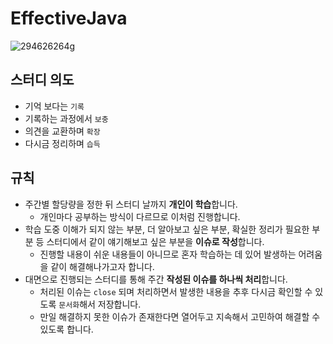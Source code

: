 # EffectiveJava

![294626264g](https://user-images.githubusercontent.com/78212016/176064068-4d2f1f1a-b014-4e98-abcd-0d14295acb6e.jpeg)

## 스터디 의도
- 기억 보다는 `기록`
- 기록하는 과정에서 `보충`
- 의견을 교환하며 `확장`
- 다시금 정리하며 `습득`

## 규칙
- 주간별 할당량을 정한 뒤 스터디 날까지 **개인이 학습**합니다.
  - 개인마다 공부하는 방식이 다르므로 이처럼 진행합니다.
- 학습 도중 이해가 되지 않는 부분, 더 알아보고 싶은 부분, 확실한 정리가 필요한 부분 등 스터디에서 같이 얘기해보고 싶은 부분을 **이슈로 작성**합니다.
  - 진행할 내용이 쉬운 내용들이 아니므로 혼자 학습하는 데 있어 발생하는 어려움을 같이 해결해나가고자 합니다.
- 대면으로 진행되는 스터디를 통해 주간 **작성된 이슈를 하나씩 처리**합니다.
  - 처리된 이슈는 `close` 되며 처리하면서 발생한 내용을 추후 다시금 확인할 수 있도록 `문서화`해서 저장합니다.
  - 만일 해결하지 못한 이슈가 존재한다면 열어두고 지속해서 고민하여 해결할 수 있도록 합니다.
